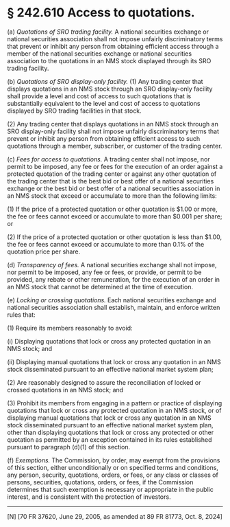 # § 242.610   Access to quotations.

(a) *Quotations of SRO trading facility.* A national securities exchange or national securities association shall not impose unfairly discriminatory terms that prevent or inhibit any person from obtaining efficient access through a member of the national securities exchange or national securities association to the quotations in an NMS stock displayed through its SRO trading facility.


(b) *Quotations of SRO display-only facility.* (1) Any trading center that displays quotations in an NMS stock through an SRO display-only facility shall provide a level and cost of access to such quotations that is substantially equivalent to the level and cost of access to quotations displayed by SRO trading facilities in that stock.


(2) Any trading center that displays quotations in an NMS stock through an SRO display-only facility shall not impose unfairly discriminatory terms that prevent or inhibit any person from obtaining efficient access to such quotations through a member, subscriber, or customer of the trading center.




(c) *Fees for access to quotations.* A trading center shall not impose, nor permit to be imposed, any fee or fees for the execution of an order against a protected quotation of the trading center or against any other quotation of the trading center that is the best bid or best offer of a national securities exchange or the best bid or best offer of a national securities association in an NMS stock that exceed or accumulate to more than the following limits:


(1) If the price of a protected quotation or other quotation is $1.00 or more, the fee or fees cannot exceed or accumulate to more than $0.001 per share; or


(2) If the price of a protected quotation or other quotation is less than $1.00, the fee or fees cannot exceed or accumulate to more than 0.1% of the quotation price per share.




(d) *Transparency of fees.* A national securities exchange shall not impose, nor permit to be imposed, any fee or fees, or provide, or permit to be provided, any rebate or other remuneration, for the execution of an order in an NMS stock that cannot be determined at the time of execution.




(e) *Locking or crossing quotations.* Each national securities exchange and national securities association shall establish, maintain, and enforce written rules that:


(1) Require its members reasonably to avoid:


(i) Displaying quotations that lock or cross any protected quotation in an NMS stock; and


(ii) Displaying manual quotations that lock or cross any quotation in an NMS stock disseminated pursuant to an effective national market system plan;


(2) Are reasonably designed to assure the reconciliation of locked or crossed quotations in an NMS stock; and


(3) Prohibit its members from engaging in a pattern or practice of displaying quotations that lock or cross any protected quotation in an NMS stock, or of displaying manual quotations that lock or cross any quotation in an NMS stock disseminated pursuant to an effective national market system plan, other than displaying quotations that lock or cross any protected or other quotation as permitted by an exception contained in its rules established pursuant to paragraph (d)(1) of this section.


(f) *Exemptions.* The Commission, by order, may exempt from the provisions of this section, either unconditionally or on specified terms and conditions, any person, security, quotations, orders, or fees, or any class or classes of persons, securities, quotations, orders, or fees, if the Commission determines that such exemption is necessary or appropriate in the public interest, and is consistent with the protection of investors.





---

[N] [70 FR 37620, June 29, 2005, as amended at 89 FR 81773, Oct. 8, 2024]




